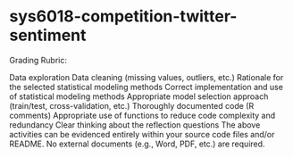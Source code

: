 # sys6018-competition-twitter-sentiment

Grading Rubric:

Data exploration
Data cleaning (missing values, outliers, etc.)
Rationale for the selected statistical modeling methods
Correct implementation and use of statistical modeling methods
Appropriate model selection approach (train/test, cross-validation, etc.)
Thoroughly documented code (R comments)
Appropriate use of functions to reduce code complexity and redundancy
Clear thinking about the reflection questions
The above activities can be evidenced entirely within your source code files and/or README. No external documents (e.g., Word, PDF, etc.) are required.
